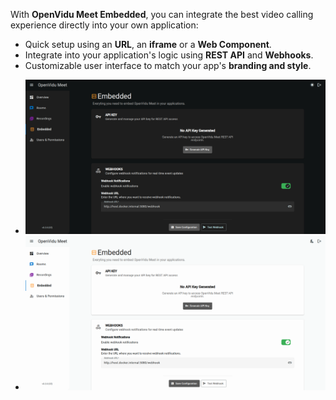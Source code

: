 With **OpenVidu Meet Embedded**, you can integrate the best video calling experience directly into your own application:

- Quick setup using an **URL**, an **iframe** or a **Web Component**.
- Integrate into your application's logic using **REST API** and **Webhooks**.
- Customizable user interface to match your app's **branding and style**.

<div class="grid cards no-border no-shadow" markdown>

- ![OpenVidu Meet Embedded into a web app](../../assets/images/meet/meet-embedded-dark.png)
- ![OpenVidu Meet Embedded into a mobile app](../../assets/images/meet/meet-embedded-light.png)

</div>
